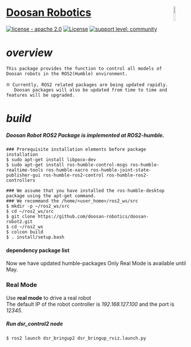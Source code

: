 

# [Doosan Robotics](http://www.doosanrobotics.com/kr/)<img src="https://user-images.githubusercontent.com/47092672/97660147-142f1f00-1ab4-11eb-9d14-48f30a666cdc.PNG" width="10%" align="right">
[![license - apache 2.0](https://img.shields.io/:license-Apache%202.0-yellowgreen.svg)](https://opensource.org/licenses/Apache-2.0)
[![License](https://img.shields.io/badge/License-BSD%203--Clause-blue.svg)](https://opensource.org/licenses/BSD-3-Clause)
[![support level: community](https://img.shields.io/badge/support%20level-community-lightgray.png)](http://rosindustrial.org/news/2016/10/7/better-supporting-a-growing-ros-industrial-software-platform)
# *overview*
    
    This package provides the function to control all models of Doosan robots in the ROS2(Humble) environment.
    
    ※ Currently, ROS2 related packages are being updated rapidly. 
       Doosan packages will also be updated from time to time and features will be upgraded.
 

# *build* 
##### *Doosan Robot ROS2 Package is implemented at ROS2-humble.*
    ### Prerequisite installation elements before package installation
    $ sudo apt-get install libpoco-dev
    $ sudo apt-get install ros-humble-control-msgs ros-humble-realtime-tools ros-humble-xacro ros-humble-joint-state-publisher-gui ros-humble-ros2-control ros-humble-ros2-controllers
    
    ### We assume that you have installed the ros-humble-desktop package using the apt-get command.
    ### We recommand the /home/<user_home>/ros2_ws/src
    $ mkdir -p ~/ros2_ws/src
    $ cd ~/ros2_ws/src
    $ git clone https://github.com/doosan-robotics/doosan-robot2.git
    $ cd ~/ros2_ws
    $ colcon build
    $ . install/setup.bash

#### dependency package list
Now we have updated humble-packages
Only Real Mode is available until May.

### Real Mode 
Use __real mode__ to drive a real robot   
The default IP of the robot controller is _192.168.127.100_ and the port is _12345_.

##### Run dsr_control2 node 
```bash
$ ros2 launch dsr_bringup2 dsr_bringup_rviz.launch.py 
```
